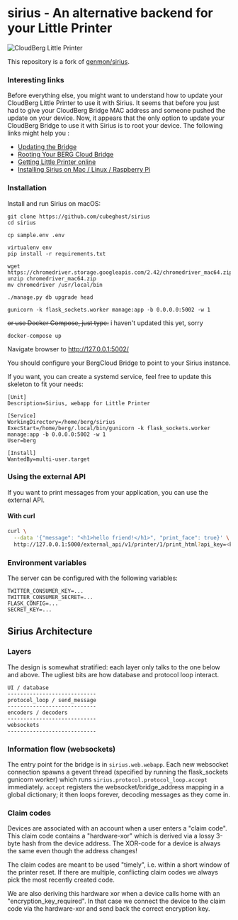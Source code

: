# sirius - An alternative backend for your Little Printer

![CloudBerg Little Printer](https://i.vimeocdn.com/video/222115839_1280x720.jpg)

This repository is a fork of [genmon/sirius](https://github.com/genmon/sirius).

### Interesting links

Before everything else, you might want to understand how to update your CloudBerg Little Printer to use it with Sirius. It seems that before you just had to give your CloudBerg Bridge MAC address and someone pushed the update on your device. Now, it appears that the only option to update your CloudBerg Bridge to use it with Sirius is to root your device. The following links might help you :

  * [Updating the Bridge](https://github.com/genmon/sirius/wiki/Updating-the-Bridge)
  * [Rooting Your BERG Cloud Bridge](http://pipt.github.io/2013/04/15/rooting-berg-cloud-bridge.html)
  * [Getting Little Printer online](http://joerick.me/hardware/2017/03/09/little-printer)
  * [Installing Sirius on Mac / Linux / Raspberry Pi](https://gist.github.com/hako/f8944cfa7b8fb8115f6d)

### Installation

Install and run Sirius on macOS:

```
git clone https://github.com/cubeghost/sirius
cd sirius

cp sample.env .env

virtualenv env
pip install -r requirements.txt

wget https://chromedriver.storage.googleapis.com/2.42/chromedriver_mac64.zip
unzip chromedriver_mac64.zip
mv chromedriver /usr/local/bin

./manage.py db upgrade head

gunicorn -k flask_sockets.worker manage:app -b 0.0.0.0:5002 -w 1
```
~~or use Docker Compose, just type:~~  i haven't updated this yet, sorry

```
docker-compose up
```

Navigate browser to http://127.0.0.1:5002/

You should configure your BergCloud Bridge to point to your Sirius instance.

If you want, you can create a systemd service, feel free to update this skeleton to fit your needs:

```
[Unit]
Description=Sirius, webapp for Little Printer

[Service]
WorkingDirectory=/home/berg/sirius
ExecStart=/home/berg/.local/bin/gunicorn -k flask_sockets.worker manage:app -b 0.0.0.0:5002 -w 1
User=berg

[Install]
WantedBy=multi-user.target
```

### Using the external API

If you want to print messages from your application, you can use the external API.


#### With curl

```bash
curl \
  --data '{"message": "<h1>hello friend!</h1>", "print_face": true}' \
  http://127.0.0.1:5000/external_api/v1/printer/1/print_html?api_key=<key>
```


### Environment variables

The server can be configured with the following variables:

```
TWITTER_CONSUMER_KEY=...
TWITTER_CONSUMER_SECRET=...
FLASK_CONFIG=...
SECRET_KEY=...
```

## Sirius Architecture

### Layers

The design is somewhat stratified: each layer only talks to the one
below and above. The ugliest bits are how database and protocol loop
interact.

```
UI / database
----------------------------
protocol_loop / send_message
----------------------------
encoders / decoders
----------------------------
websockets
----------------------------
```

### Information flow (websockets)

The entry point for the bridge is in `sirius.web.webapp`. Each new
websocket connection spawns a gevent thread (specified by running the
flask_sockets gunicorn worker) which runs
`sirius.protocol.protocol_loop.accept` immediately. `accept` registers
the websocket/bridge_address mapping in a global dictionary; it then
loops forever, decoding messages as they come in.


### Claim codes

Devices are associated with an account when a user enters a "claim
code". This claim code contains a "hardware-xor" which is derived via
a lossy 3-byte hash from the device address. The XOR-code for a device
is always the same even though the address changes!

The claim codes are meant to be used "timely", i.e. within a short
window of the printer reset. If there are multiple, conflicting claim
codes we always pick the most recently created code.

We are also deriving this hardware xor when a device calls home with
an "encryption_key_required". In that case we connect the device to
the claim code via the hardware-xor and send back the correct
encryption key.
